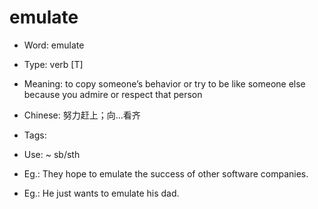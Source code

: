 # emulate

- Word: emulate

- Type: verb [T]
- Meaning: to copy someone’s behavior or try to be like someone else because you admire or respect that person
- Chinese: 努力赶上；向…看齐
- Tags: 
- Use: ~ sb/sth
- Eg.: They hope to emulate the success of other software companies.
- Eg.: He just wants to emulate his dad.

